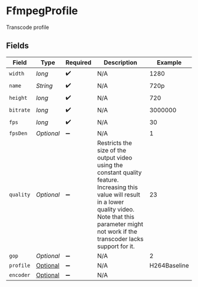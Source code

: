 # FfmpegProfile

Transcode profile


## Fields

| Field                                                                                                                                                                                                                   | Type                                                                                                                                                                                                                    | Required                                                                                                                                                                                                                | Description                                                                                                                                                                                                             | Example                                                                                                                                                                                                                 |
| ----------------------------------------------------------------------------------------------------------------------------------------------------------------------------------------------------------------------- | ----------------------------------------------------------------------------------------------------------------------------------------------------------------------------------------------------------------------- | ----------------------------------------------------------------------------------------------------------------------------------------------------------------------------------------------------------------------- | ----------------------------------------------------------------------------------------------------------------------------------------------------------------------------------------------------------------------- | ----------------------------------------------------------------------------------------------------------------------------------------------------------------------------------------------------------------------- |
| `width`                                                                                                                                                                                                                 | *long*                                                                                                                                                                                                                  | :heavy_check_mark:                                                                                                                                                                                                      | N/A                                                                                                                                                                                                                     | 1280                                                                                                                                                                                                                    |
| `name`                                                                                                                                                                                                                  | *String*                                                                                                                                                                                                                | :heavy_check_mark:                                                                                                                                                                                                      | N/A                                                                                                                                                                                                                     | 720p                                                                                                                                                                                                                    |
| `height`                                                                                                                                                                                                                | *long*                                                                                                                                                                                                                  | :heavy_check_mark:                                                                                                                                                                                                      | N/A                                                                                                                                                                                                                     | 720                                                                                                                                                                                                                     |
| `bitrate`                                                                                                                                                                                                               | *long*                                                                                                                                                                                                                  | :heavy_check_mark:                                                                                                                                                                                                      | N/A                                                                                                                                                                                                                     | 3000000                                                                                                                                                                                                                 |
| `fps`                                                                                                                                                                                                                   | *long*                                                                                                                                                                                                                  | :heavy_check_mark:                                                                                                                                                                                                      | N/A                                                                                                                                                                                                                     | 30                                                                                                                                                                                                                      |
| `fpsDen`                                                                                                                                                                                                                | *Optional<Long>*                                                                                                                                                                                                        | :heavy_minus_sign:                                                                                                                                                                                                      | N/A                                                                                                                                                                                                                     | 1                                                                                                                                                                                                                       |
| `quality`                                                                                                                                                                                                               | *Optional<Long>*                                                                                                                                                                                                        | :heavy_minus_sign:                                                                                                                                                                                                      | Restricts the size of the output video using the constant quality feature. Increasing this value will result in a lower quality video. Note that this parameter might not work if the transcoder lacks support for it.<br/> | 23                                                                                                                                                                                                                      |
| `gop`                                                                                                                                                                                                                   | *Optional<String>*                                                                                                                                                                                                      | :heavy_minus_sign:                                                                                                                                                                                                      | N/A                                                                                                                                                                                                                     | 2                                                                                                                                                                                                                       |
| `profile`                                                                                                                                                                                                               | [Optional<Profile>](../../models/components/Profile.md)                                                                                                                                                                 | :heavy_minus_sign:                                                                                                                                                                                                      | N/A                                                                                                                                                                                                                     | H264Baseline                                                                                                                                                                                                            |
| `encoder`                                                                                                                                                                                                               | [Optional<Encoder>](../../models/components/Encoder.md)                                                                                                                                                                 | :heavy_minus_sign:                                                                                                                                                                                                      | N/A                                                                                                                                                                                                                     |                                                                                                                                                                                                                         |